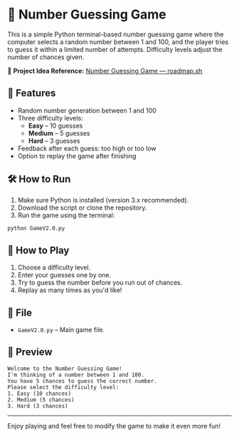 # 🎯 Number Guessing Game

This is a simple Python terminal-based number guessing game where the computer selects a random number between 1 and 100, and the player tries to guess it within a limited number of attempts. Difficulty levels adjust the number of chances given.

🔗 **Project Idea Reference:** [Number Guessing Game — roadmap.sh](https://roadmap.sh/projects/number-guessing-game)

## 🚀 Features

- Random number generation between 1 and 100
- Three difficulty levels:
  - **Easy** – 10 guesses
  - **Medium** – 5 guesses
  - **Hard** – 3 guesses
- Feedback after each guess: too high or too low
- Option to replay the game after finishing

## 🛠️ How to Run

1. Make sure Python is installed (version 3.x recommended).
2. Download the script or clone the repository.
3. Run the game using the terminal:

```bash
python GameV2.0.py
```

## 🧠 How to Play

1. Choose a difficulty level.
2. Enter your guesses one by one.
3. Try to guess the number before you run out of chances.
4. Replay as many times as you'd like!

## 📂 File

- `GameV2.0.py` – Main game file.

## 📸 Preview

```
Welcome to the Number Guessing Game!
I'm thinking of a number between 1 and 100.
You have 5 chances to guess the correct number.
Please select the difficulty level:
1. Easy (10 chances)
2. Medium (5 chances)
3. Hard (3 chances)
```

---

Enjoy playing and feel free to modify the game to make it even more fun!
